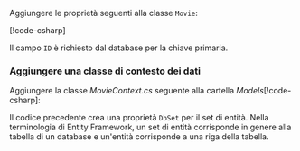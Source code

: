 Aggiungere le proprietà seguenti alla classe `Movie`:

[!code-csharp[](../../tutorials/razor-pages/razor-pages-start/sample/RazorPagesMovie/Models/MovieNoEF.cs?name=snippet_MovieNoEF)]

Il campo `ID` è richiesto dal database per la chiave primaria.

<a name="dc"></a>
### <a name="add-a-database-context-class"></a>Aggiungere una classe di contesto dei dati

Aggiungere la classe *MovieContext.cs* seguente alla cartella *Models*[!code-csharp[](../../tutorials/razor-pages/razor-pages-start/snapshot_sample/RazorPagesMovie/Models/MovieContext.cs)]:

Il codice precedente crea una proprietà `DbSet` per il set di entità. Nella terminologia di Entity Framework, un set di entità corrisponde in genere alla tabella di un database e un'entità corrisponde a una riga della tabella.
